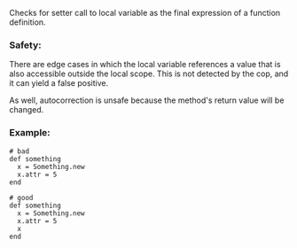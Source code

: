 Checks for setter call to local variable as the final
expression of a function definition.

### Safety:

There are edge cases in which the local variable references a
value that is also accessible outside the local scope. This is not
detected by the cop, and it can yield a false positive.

As well, autocorrection is unsafe because the method's
return value will be changed.

### Example:

    # bad
    def something
      x = Something.new
      x.attr = 5
    end

    # good
    def something
      x = Something.new
      x.attr = 5
      x
    end